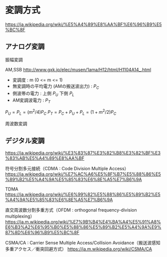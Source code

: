 # 変調方式

https://ja.wikipedia.org/wiki/%E5%A4%89%E8%AA%BF%E6%96%B9%E5%BC%8F

## アナログ変調
振幅変調

AM,SSB
http://www.gxk.jp/elec/musen/1ama/H12/html/H1104A14_.html

- 変調度 : m (0 <= m <= 1)
- 無変調時の平均電力 (AMの搬送波出力) : $P_C$
- 側波帯の電力 : 上側 $P_U$ 下側 $P_L$
- AM変調波電力 : $P_T$

$P_U = P_L = (m^2/4) P_C$
$P_T = P_C + P_U + P_L = (1 + m^2/2) P_C$
   
周波数変調

## デジタル変調
https://ja.wikipedia.org/wiki/%E3%83%87%E3%82%B8%E3%82%BF%E3%83%AB%E5%A4%89%E8%AA%BF

符号分割多元接続（CDMA : Code Division Multiple Access）
https://ja.wikipedia.org/wiki/%E7%AC%A6%E5%8F%B7%E5%88%86%E5%89%B2%E5%A4%9A%E5%85%83%E6%8E%A5%E7%B6%9A

TDMA
https://ja.wikipedia.org/wiki/%E6%99%82%E5%88%86%E5%89%B2%E5%A4%9A%E5%85%83%E6%8E%A5%E7%B6%9A

直交周波数分割多重方式（OFDM : orthogonal frequency-division multiplexing）
https://ja.m.wikipedia.org/wiki/%E7%9B%B4%E4%BA%A4%E5%91%A8%E6%B3%A2%E6%95%B0%E5%88%86%E5%89%B2%E5%A4%9A%E9%87%8D%E6%96%B9%E5%BC%8F

CSMA/CA : Carrier Sense Multiple Access/Collision Avoidance（搬送波感知多重アクセス／衝突回避方式） 
https://ja.m.wikipedia.org/wiki/CSMA/CA

